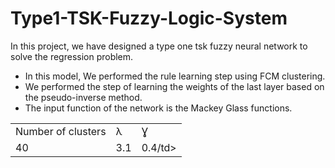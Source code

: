 # Type1-TSK-Fuzzy-Logic-System
In this project, we have designed a type one tsk fuzzy neural network to solve the regression problem.
- In this model, We performed the rule learning step using FCM clustering.
- We performed the step of learning the weights of the last layer based on the pseudo-inverse method.
- The input function of the network is the Mackey Glass functions.

<table>
  <tr>
    <td>Number of clusters</td>
    <td>λ</td>
    <td>Ɣ</td>
  </tr>
  <tr>
    <td>40</td>
    <td>3.1</td>
    <td>0.4/td>
  </tr>
</table>
  
  
  
